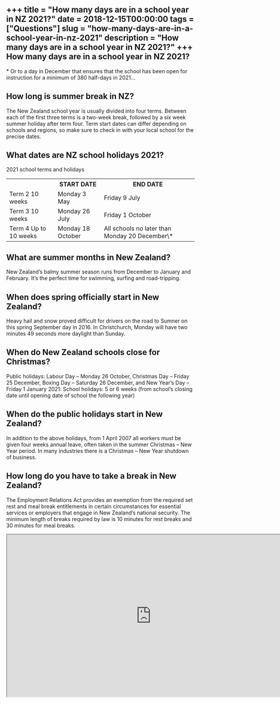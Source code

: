 +++
title = "How many days are in a school year in NZ 2021?"
date = 2018-12-15T00:00:00
tags = ["Questions"]
slug = "how-many-days-are-in-a-school-year-in-nz-2021"
description = "How many days are in a school year in NZ 2021?"
+++
How many days are in a school year in NZ 2021?
----------------------------------------------

\* Or to a day in December that ensures that the school has been open for instruction for a minimum of 380 half-days in 2021…

How long is summer break in NZ?
-------------------------------

The New Zealand school year is usually divided into four terms. Between each of the first three terms is a two-week break, followed by a six week summer holiday after term four. Term start dates can differ depending on schools and regions, so make sure to check in with your local school for the precise dates.

What dates are NZ school holidays 2021?
---------------------------------------

2021 school terms and holidays

<table><tr><th></th><th>START DATE</th><th>END DATE</th></tr><tr><td>Term 2 10 weeks</td><td>Monday 3 May</td><td>Friday 9 July</td></tr><tr><td>Term 3 10 weeks</td><td>Monday 26 July</td><td>Friday 1 October</td></tr><tr><td>Term 4 Up to 10 weeks</td><td>Monday 18 October</td><td>All schools no later than Monday 20 December\*</td></tr></table>

What are summer months in New Zealand?
--------------------------------------

New Zealand’s balmy summer season runs from December to January and February. It’s the perfect time for swimming, surfing and road-tripping.

When does spring officially start in New Zealand?
-------------------------------------------------

Heavy hail and snow proved difficult for drivers on the road to Sumner on this spring September day in 2016. In Christchurch, Monday will have two minutes 49 seconds more daylight than Sunday.

When do New Zealand schools close for Christmas?
------------------------------------------------

Public holidays: Labour Day – Monday 26 October, Christmas Day – Friday 25 December, Boxing Day – Saturday 26 December, and New Year’s Day – Friday 1 January 2021: School holidays: 5 or 6 weeks (from school’s closing date until opening date of school the following year)

When do the public holidays start in New Zealand?
-------------------------------------------------

In addition to the above holidays, from 1 April 2007 all workers must be given four weeks annual leave, often taken in the summer Christmas – New Year period. In many industries there is a Christmas – New Year shutdown of business.

How long do you have to take a break in New Zealand?
----------------------------------------------------

The Employment Relations Act provides an exemption from the required set rest and meal break entitlements in certain circumstances for essential services or employers that engage in New Zealand’s national security. The minimum length of breaks required by law is 10 minutes for rest breaks and 30 minutes for meal breaks.

<iframe allow="accelerometer; autoplay; clipboard-write; encrypted-media; gyroscope; picture-in-picture" allowfullscreen="" class="__youtube_prefs__  epyt-is-override  no-lazyload" data-no-lazy="1" data-origheight="433" data-origwidth="770" data-skipgform_ajax_framebjll="" height="433" id="_ytid_16024" loading="lazy" src="https://www.youtube.com/embed/IBK2dZqyjrM?enablejsapi=1&autoplay=0&cc_load_policy=0&cc_lang_pref=&iv_load_policy=1&loop=0&modestbranding=0&rel=1&fs=1&playsinline=0&autohide=2&theme=dark&color=red&controls=1&" title="YouTube player" width="770"></iframe>